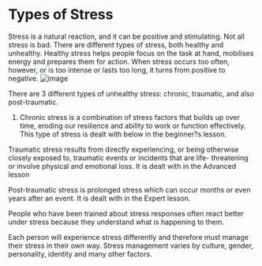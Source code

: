 [Title]: # (Types of Stress)
[Difficulty]: # (Beginner)
[Order]: # (5)

# Types of Stress

Stress is a natural reaction, and it can be positive and stimulating. Not all stress is bad. There are different types of stress, both healthy and unhealthy. Healthy stress helps people focus on the task at hand, mobilises energy and prepares them for action. When stress occurs too often, however, or is too intense or lasts too long, it turns from positive to negative.
![image](stress1.png)

There are 3 different types of unhealthy stress: chronic, traumatic, and also post-traumatic.  

1. Chronic stress is a combination of stress factors that builds up over time, eroding our resilience and ability to work or function effectively. This type of stress is dealt with below in the beginner?s lesson.  

Traumatic stress results from directly experiencing, or being otherwise closely exposed to, traumatic events or incidents that are life- threatening or involve physical and emotional loss. It is dealt with in the Advanced lesson   

Post-traumatic stress is prolonged stress which can occur months or even years after an event. It is dealt with in the Expert lesson.  

People who have been trained about stress responses often react better under stress because they understand what is happening to them.

Each person will experience stress differently and therefore must manage their stress in their own way. Stress management varies by culture, gender, personality, identity and many other factors.